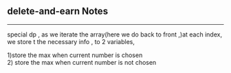 <h2>delete-and-earn Notes</h2><hr>special dp , 
as we iterate the array(here we do back to front ,)at each index, we store t the necessary info , to  2 variables, 

1)store the max when current number is chosen  
2) store the max when current number is not chosen 